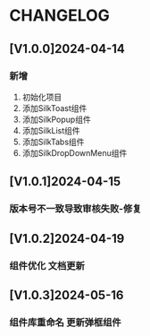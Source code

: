 # CHANGELOG
## [V1.0.0]2024-04-14
### 新增
1. 初始化项目
2. 添加SilkToast组件
3. 添加SilkPopup组件
4. 添加SilkList组件
5. 添加SilkTabs组件
6. 添加SilkDropDownMenu组件
## [V1.0.1]2024-04-15
### 版本号不一致导致审核失败-修复
## [V1.0.2]2024-04-19
### 组件优化 文档更新
## [V1.0.3]2024-05-16
### 组件库重命名 更新弹框组件